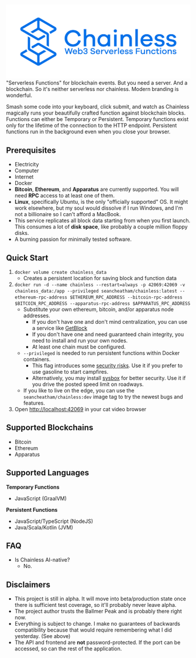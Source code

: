 ![Chainless](./docs/static/img/logo.png)
"Serverless Functions" for blockchain events. But you need a server. And a blockchain. So it's neither serverless nor chainless. Modern branding is wonderful.

Smash some code into your keyboard, click submit, and watch as Chainless magically runs your beautifully crafted function against blockchain blocks. Functions can either be Temporary or Persistent. Temporary functions exist only for the lifetime of the connection to the HTTP endpoint. Persistent functions run in the background even when you close your browser.

## Prerequisites
- Electricity
- Computer
- Internet
- Docker
- **Bitcoin**, **Ethereum**, and **Apparatus** are currently supported. You will need **RPC** access to at least one of them.
- **Linux**, specifically Ubuntu, is the only "officially supported" OS. It might work elsewhere, but my soul would dissolve if I run Windows, and I'm not a billionaire so I can't afford a MacBook.
- This service replicates all block data starting from when you first launch. This consumes a lot of **disk space**, like probably a couple million floppy disks.
- A burning passion for minimally tested software.

## Quick Start
1. `docker volume create chainless_data`
   - Creates a persistent location for saving block and function data
1. `docker run -d --name chainless --restart=always -p 42069:42069 -v chainless_data:/app --privileged seancheatham/chainless:latest --ethereum-rpc-address $ETHEREUM_RPC_ADDRESS --bitcoin-rpc-address $BITCOIN_RPC_ADDRESS --apparatus-rpc-address $APPARATUS_RPC_ADDRESS`
   - Substitute your own ethereum, bitcoin, and/or apparatus node addresses.
     - If you don't have one and don't mind centralization, you can use a service like [GetBlock](https://getblock.io/)
     - If you don't have one and need guaranteed chain integrity, you need to install and run your own nodes.
     - At least one chain must be configured.
   - `--privileged` is needed to run persistent functions within Docker containers.
     - This flag introduces some [security risks](https://docs.docker.com/reference/cli/docker/container/run/#privileged). Use it if you prefer to use gasoline to start campfires.
     - Alternatively, you may install [sysbox](https://github.com/nestybox/sysbox) for better security. Use it if you drive the posted speed limit on roadways.
   - If you like to live on the edge, you can use the `seancheatham/chainless:dev` image tag to try the newest bugs and features.
1. Open [http://localhost:42069](http://localhost:42069) in your cat video browser

## Supported Blockchains
- Bitcoin
- Ethereum
- Apparatus

## Supported Languages
**Temporary Functions**
- JavaScript (GraalVM)

**Persistent Functions**
- JavaScript/TypeScript (NodeJS)
- Java/Scala/Kotlin (JVM)

## FAQ
- Is Chainless AI-native?
  - No.

## Disclaimers
- This project is still in alpha. It will move into beta/production state once there is sufficient test coverage, so it'll probably never leave alpha.
- The project author trusts the Ballmer Peak and is probably there right now.
- Everything is subject to change. I make no guarantees of backwards compatibility because that would require remembering what I did yesterday. (See above)
- The API and frontend are **not** password-protected. If the port can be accessed, so can the rest of the application.
